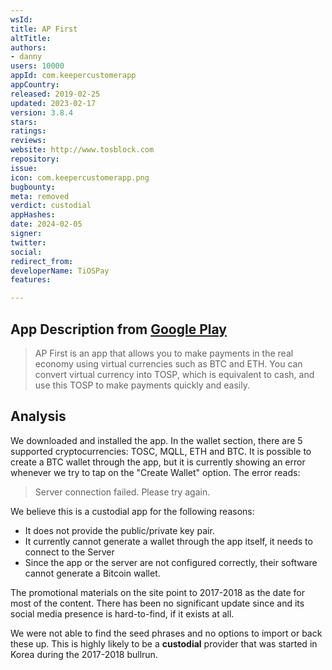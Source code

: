 ```yaml
---
wsId: 
title: AP First
altTitle: 
authors:
- danny
users: 10000
appId: com.keepercustomerapp
appCountry: 
released: 2019-02-25
updated: 2023-02-17
version: 3.8.4
stars: 
ratings: 
reviews: 
website: http://www.tosblock.com
repository: 
issue: 
icon: com.keepercustomerapp.png
bugbounty: 
meta: removed
verdict: custodial
appHashes: 
date: 2024-02-05
signer: 
twitter: 
social: 
redirect_from: 
developerName: TiOSPay
features: 

---
```


## App Description from [Google Play](https://play.google.com/store/apps/details?id=com.keepercustomerapp)

> AP First is an app that allows you to make payments in the real economy using virtual currencies such as BTC and ETH. You can convert virtual currency into TOSP, which is equivalent to cash, and use this TOSP to make payments quickly and easily.

## Analysis 

We downloaded and installed the app. In the wallet section, there are 5 supported cryptocurrencies: TOSC, MQLL, ETH and BTC. It is possible to create a BTC wallet through the app, but it is currently showing an error whenever we try to tap on the "Create Wallet" option. The error reads: 

> Server connection failed. Please try again. 

We believe this is a custodial app for the following reasons: 

- It does not provide the public/private key pair. 
- It currently cannot generate a wallet through the app itself, it needs to connect to the Server
- Since the app or the server are not configured correctly, their software cannot generate a Bitcoin wallet. 

The promotional materials on the site point to 2017-2018 as the date for most of the content. There has been no significant update since and its social media presence is hard-to-find, if it exists at all. 

We were not able to find the seed phrases and no options to import or back these up. This is highly likely to be a **custodial** provider that was started in Korea during the 2017-2018 bullrun.
